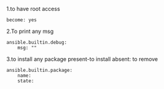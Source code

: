 
1.to have root access
```
become: yes
```
2.To print any msg
```
ansible.builtin.debug:  
    msg: ""
```
3.to install any package
present-to install
absent: to remove
```
ansible.builtin.package:
    name:
    state:
```